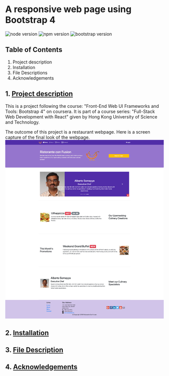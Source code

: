 # A responsive web page using Bootstrap 4

![node version](https://img.shields.io/badge/node-v10.15.1-green.svg)
![npm version](https://img.shields.io/badge/npm-v6.4.1-red.svg)
![bootstrap version](https://img.shields.io/badge/bootstrap-v4.3.1-indigo.svg)

## Table of Contents
   1. Project description <a name="projectdesc"></a>
   2. Installation<a name="installation"></a>
   3. File Descriptions <a name="files"></a>
   4. Acknowledgements<a name="licensing"></a>

## 1. [Project description](#projectdesc)
This is a project following the course: "Front-End Web UI Frameworks and Tools: Bootstrap 4" on coursera. It is part of a course series: "Full-Stack Web Development with React" given by Hong Kong University of Science and Technology. 

The outcome of this project is a restaurant webpage. 
Here is a screen capture of the final look of the webpage.
![Ristorante con Fusion](https://github.com/gj0706/bootstrap-4/blob/master/img/screencap.png)



## 2. [Installation](#installation)
## 3. [File Description](#files)
## 4. [Acknowledgements](#licensing)



   
